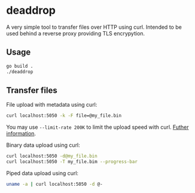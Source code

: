 # deaddrop

A very simple tool to transfer files over HTTP using curl. Intended to be used behind a reverse proxy providing TLS encrypytion.

## Usage
```bash
go build .
./deaddrop
```

## Transfer files
File upload with metadata using curl: 
```bash
curl localhost:5050 -k -F file=@my_file.bin 
```
You may use `--limit-rate 200K` to limit the upload speed with curl. [Futher information](https://everything.curl.dev/usingcurl/transfers/rate-limiting).

Binary data upload using curl: 
```bash
curl localhost:5050 -d@my_file.bin
curl localhost:5050 -T my_file.bim --progress-bar 

```

Piped data upload using curl: 

```bash
uname -a | curl localhost:5050 -d @-
```